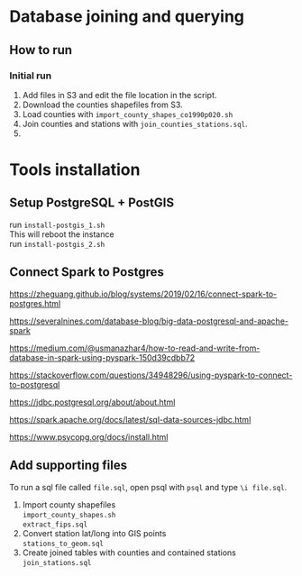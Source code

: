 # Database joining and querying


## How to run 

### Initial run
1. Add files in S3 and edit the file location in the script.
1. Download the counties shapefiles from S3.
1. Load counties with `import_county_shapes_co1990p020.sh`
1. Join counties and stations with `join_counties_stations.sql`.
1. 



# Tools installation

## Setup PostgreSQL + PostGIS

run `install-postgis_1.sh` \
This will reboot the instance \
run `install-postgis_2.sh`

## Connect Spark to Postgres

https://zheguang.github.io/blog/systems/2019/02/16/connect-spark-to-postgres.html

https://severalnines.com/database-blog/big-data-postgresql-and-apache-spark

https://medium.com/@usmanazhar4/how-to-read-and-write-from-database-in-spark-using-pyspark-150d39cdbb72

https://stackoverflow.com/questions/34948296/using-pyspark-to-connect-to-postgresql

https://jdbc.postgresql.org/about/about.html

https://spark.apache.org/docs/latest/sql-data-sources-jdbc.html

https://www.psycopg.org/docs/install.html

## Add supporting files

To run a sql file called `file.sql`, open psql with `psql` and type `\i file.sql`.

1. Import county shapefiles \
`import_county_shapes.sh` \
`extract_fips.sql`
1. Convert station lat/long into GIS points \
`stations_to_geom.sql`
1. Create joined tables with counties and contained stations
`join_stations.sql`